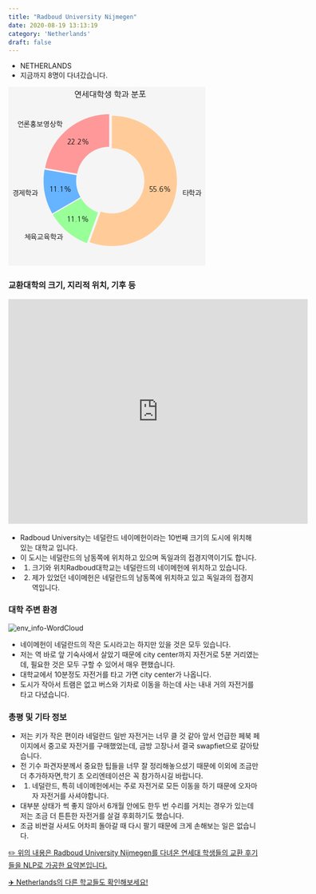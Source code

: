```yaml
---
title: "Radboud University Nijmegen"
date: 2020-08-19 13:13:19
category: 'Netherlands'
draft: false
---
```



* NETHERLANDS
* 지금까지 8명이 다녀갔습니다. 

![department-info](../plots/NL000005.png)
### 교환대학의 크기, 지리적 위치, 기후 등
<iframe
width="600"
height="450"
frameborder="0" style="border:0"
src="https://www.google.com/maps/embed/v1/place?key=AIzaSyC9e1AME-pVmWC4hBpFdu5S4dKzyepa3HQ&q=Radboud+University+Nijmegen&center=51.8220189,5.8638187&zoom=14" allowfullscreen>
</iframe>

* Radboud University는 네덜란드 네이메헌이라는 10번째 크기의 도시에 위치해 있는 대학교 입니다.
* 이 도시는 네덜란드의 남동쪽에 위치하고 있으며 독일과의 접경지역이기도 합니다.
* 1) 크기와 위치Radboud대학교는 네덜란드의 네이메헌에 위치하고 있습니다.
* 2) 제가 있었던 네이메헌은 네덜란드의 남동쪽에 위치하고 있고 독일과의 접경지역입니다.


### 대학 주변 환경

![env_info-WordCloud](../univ_wordclouds_okt/env_info/NL000005_env_info_okt.png)

* 네이메헌이 네덜란드의 작은 도시라고는 하지만 있을 것은 모두 있습니다.
* 저는 역 바로 앞 기숙사에서 살았기 때문에 city center까지 자전거로 5분 거리였는데, 필요한 것은 모두 구할 수 있어서 매우 편했습니다.
* 대학교에서 10분정도 자전거를 타고 가면 city center가 나옵니다.
* 도시가 작아서 트램은 없고 버스와 기차로 이동을 하는데 사는 내내 거의 자전거를 타고 다녔습니다.


### 총평 및 기타 정보 
* 저는 키가 작은 편이라 네덜란드 일반 자전거는 너무 클 것 같아 앞서 언급한 페북 페이지에서 중고로 자전거를 구매했었는데, 금방 고장나서 결국 swapfiet으로 갈아탔습니다.
* 전 기수 파견자분께서 중요한 팁들을 너무 잘 정리해놓으셨기 때문에 이외에 조금만 더 추가하자면,학기 초 오리엔테이션은 꼭 참가하시길 바랍니다.
* 1) 네덜란드, 특히 네이메헌에서는 주로 자전거로 모든 이동을 하기 때문에 오자마자 자전거를 사셔야합니다.
* 대부분 상태가 썩 좋지 않아서 6개월 안에도 한두 번 수리를 거치는 경우가 있는데 저는 조금 더 튼튼한 자전거를 살걸 후회하기도 했습니다.
* 조금 비싼걸 사셔도 어차피 돌아갈 때 다시 팔기 때문에 크게 손해보는 일은 없습니다.


[✏️ 위의 내용은 Radboud University Nijmegen를 다녀온 연세대 학생들의 교환 후기들을 NLP로 가공한 요약본입니다.](http://oia.yonsei.ac.kr/partner/expReport.asp?ucode=NL000005&bgbn=A)

[✈️ Netherlands의 다른 학교들도 확인해보세요!](https://yonsei-exchange.netlify.app/?category=Netherlands)
